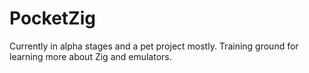 # PocketZig

Currently in alpha stages and a pet project mostly. Training ground for learning more about Zig and emulators.
